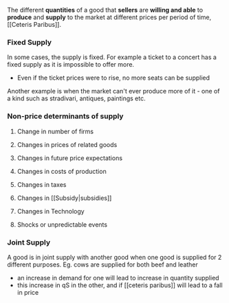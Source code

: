 The different **quantities** of a good that **sellers** are **willing and able** to **produce** and **supply** to the market at different prices per period of time, [[Ceteris Paribus]].




### Fixed Supply
In some cases, the supply is fixed. For example a ticket to a concert has a fixed supply as it is impossible to offer more. 
- Even if the ticket prices were to rise, no more seats can be supplied

Another example is when the market can't ever produce more of it - one of a kind such as stradivari, antiques, paintings etc.

### Non-price determinants of supply
1. Change in number of firms
2. Changes in prices of related goods
3. Changes in future price expectations

4. Changes in costs of production
5. Changes in taxes
6. Changes in [[Subsidy|subsidies]]
7. Changes in Technology
8. Shocks or unpredictable events

### Joint Supply
A good is in joint supply with another good when one good is supplied for 2 different purposes.
Eg. cows are supplied for both beef and leather

 - an increase in demand for one will lead to increase in quantity supplied
 - this increase in qS in the other, and if [[ceteris paribus]] will lead to a fall in price


 